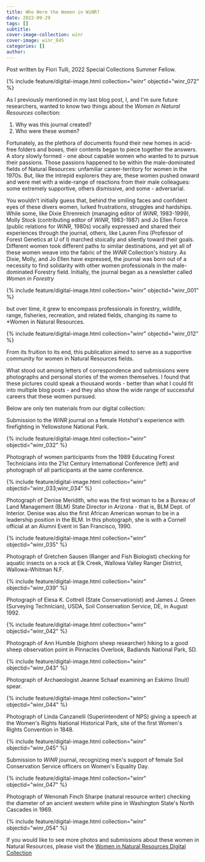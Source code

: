 ```yaml
---
title: Who Were the Women in WiNR?
date: 2022-09-29
tags: []
subtitle:
cover-image-collection: winr 
cover-image: winr_045
categories: []
author:
---
```


Post written by Flori Tulli, 2022 Special Collections Summer Fellow. 

{% include feature/digital-image.html collection="winr" objectid="winr_072" %}

As I previously mentioned in my last blog post, I, and I'm sure future researchers, wanted to know two things about the *Women in Natural Resources* collection:

1. Why was this journal created?
2. Who were these women?

Fortunately, as the plethora of documents found their new homes in acid-free folders and boxes, their contents began to piece together the answers. A story slowly formed - one about capable women who wanted to to pursue their passions. Those passions happened to be within the male-dominated fields of Natural Resources: unfamiliar career-territory for women in the 1970s. But, like the intrepid explorers they are, these women pushed onward and were met with a wide-range of reactions from their male colleagues: some extremely supportive, others dismissive, and some - adversarial. 

You wouldn't initially guess that, behind the smiling faces and confident eyes of these divers women, lurked frustrations, struggles and hardships. While some, like Dixie Ehrenreich (managing editor of *WiNR*, 1983-1999), Molly Stock (contributing editor of *WiNR*, 1983-1987) and Jo Ellen Force (public relations for *WiNR*, 1980s) vocally expressed and shared their experiences through the journal, others, like Lauren Fins (Professor of Forest Genetics at U of I) marched stoically and silently toward their goals. Different women took different paths to similar destinations, and yet all of these women weave into the fabric of the *WiNR* Collection's history. As Dixie, Molly, and Jo Ellen have expressed, the journal was born out of a necessity to find solidarity with other women professionals in the male-dominated Forestry field. Initially, the journal began as a newsletter called *Women in Forestry*

{% include feature/digital-image.html collection="winr" objectid="winr_001" %}

but over time, it grew to encompass professionals in forestry, wildlife, range, fisheries, recreation, and related fields, changing its name to *Women in Natural Resources.

{% include feature/digital-image.html collection="winr" objectid="winr_012" %}

From its fruition to its end, this publication aimed to serve as a supportive community for women in Natural Resources fields. 

What stood out among letters of correspondence and submissions were photographs and personal stories of the women themselves. I found that these pictures could speak a thousand words - better than what I could fit into multiple blog posts - and they also show the wide range of successful careers that these women pursued.

Below are only ten materials from our digital collection:

Submission to the *WiNR* journal on a female Hotshot's experience with firefighting in Yellowstone National Park.

{% include feature/digital-image.html collection="winr" objectid="winr_032" %}

Photograph of women participants from the 1989 Educating Forest Technicians into the 21st Century International Conference (left) and photograph of all participants at the same conference.

{% include feature/digital-image.html collection="winr" objectid="winr_033;winr_034" %}

Photograph of Denise Meridith, who was the first woman to be a Bureau of Land Management (BLM) State Director in Arizona - that is, BLM Dept. of Interior. Denise was also the first African American woman to be in a leadership position in the BLM. In this photograph, she is with a Cornell official at an Alumni Event in San Francisco, 1990. 

{% include feature/digital-image.html collection="winr" objectid="winr_035" %}

Photograph of Gretchen Sausen (Ranger and Fish Biologist) checking for aquatic insects on a rock at Elk Creek, Wallowa Valley Ranger District, Wallowa-Whitman N.F. 

{% include feature/digital-image.html collection="winr" objectid="winr_039" %}

Photograph of Elesa K. Cottrell (State Conservationist) and James J. Green (Surveying Technician), USDA, Soil Conservation Service, DE, in August 1992.

{% include feature/digital-image.html collection="winr" objectid="winr_042" %}

Photograph of Ann Humble (bighorn sheep researcher) hiking to a good sheep observation point in Pinnacles Overlook, Badlands National Park, SD.

{% include feature/digital-image.html collection="winr" objectid="winr_043" %}

Photograph of Archaeologist Jeanne Schaaf examining an Eskimo (Inuit) spear. 

{% include feature/digital-image.html collection="winr" objectid="winr_044" %}

Photograph of Linda Canzanelli (Superintendent of NPS) giving a speech at the Women's Rights National Historical Park, site of the first Women's Rights Convention in 1848. 

{% include feature/digital-image.html collection="winr" objectid="winr_045" %}

Submission to *WiNR* journal, recognizing men's support of female Soil Conservation Service officers on Women's Equality Day.

{% include feature/digital-image.html collection="winr" objectid="winr_047" %}

Photograph of Wenonah Finch Sharpe (natural resource writer) checking the diameter of an ancient western white pine in Washington State's North Cascades in 1969. 

{% include feature/digital-image.html collection="winr" objectid="winr_054" %}

If you would like to see more photos and submissions about these women in Natural Resources, please visit the [Women in Natural Resources Digital Collection](https://www.lib.uidaho.edu/digital/winr/)